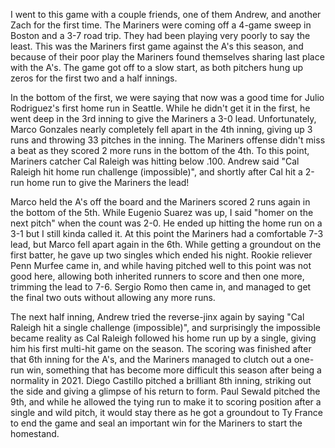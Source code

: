 I went to this game with a couple friends, one of them Andrew, and
another Zach for the first time. The Mariners were coming off a 4-game
sweep in Boston and a 3-7 road trip. They had been playing very poorly
to say the least. This was the Mariners first game against the A's
this season, and because of their poor play the Mariners found
themselves sharing last place with the A's. The game got off to a slow
start, as both pitchers hung up zeros for the first two and a half
innings. 

In the bottom of the first, we were saying that now was a good time
for Julio Rodriguez's first home run in Seattle. While he didn't get
it in the first, he went deep in the 3rd inning to give the Mariners a
3-0 lead. Unfortunately, Marco Gonzales nearly completely fell apart
in the 4th inning, giving up 3 runs and throwing 33 pitches in the
inning. The Mariners offense didn't miss a beat as they scored 2 more
runs in the bottom of the 4th. To this point, Mariners catcher Cal
Raleigh was hitting below .100. Andrew said "Cal Raleigh hit home run
challenge (impossible)", and shortly after Cal hit a 2-run home run to
give the Mariners the lead! 

Marco held the A's off the board and the Mariners scored 2 runs again
in the bottom of the 5th. While Eugenio Suarez was up, I said "homer
on the next pitch" when the count was 2-0. He ended up hitting the
home run on a 3-1 but I still kinda called it. At this point the
Mariners had a comfortable 7-3 lead, but Marco fell apart again in the
6th. While getting a groundout on the first batter, he gave up two
singles which ended his night. Rookie reliever Penn Murfee came in,
and while having pitched well to this point was not good here,
allowing both inherited runners to score and then one more, trimming
the lead to 7-6. Sergio Romo then came in, and managed to get the
final two outs without allowing any more runs. 

The next half inning, Andrew tried the reverse-jinx again by saying
"Cal Raleigh hit a single challenge (impossible)", and surprisingly
the impossible became reality as Cal Raleigh followed his home run up
by a single, giving him his first multi-hit game on the season. The
scoring was finished after that 6th inning for the A's, and the
Mariners managed to clutch out a one-run win, something that has
become more difficult this season after being a normality in 2021.
Diego Castillo pitched a brilliant 8th inning, striking out the side
and giving a glimpse of his return to form. Paul Sewald pitched the
9th, and while he allowed the tying run to make it to scoring position
after a single and wild pitch, it would stay there as he got a
groundout to Ty France to end the game and seal an important win for
the Mariners to start the homestand.
